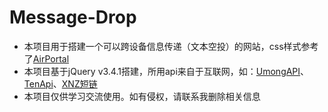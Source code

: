# Message-Drop
* 本项目用于搭建一个可以跨设备信息传递（文本空投）的网站，css样式参考了[AirPortal](https://airportal.cn)
* 本项目基于jQuery v3.4.1搭建，所用api来自于互联网，如：[UmongAPI](https://api.uomg.com)、[TenApi](https://tenapi.cn)、[XNZ短链](https://xnz.pub)
* 本项目仅供学习交流使用。如有侵权，请联系我删除相关信息